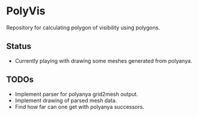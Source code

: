 # PolyVis
Repository for calculating polygon of visibility using polygons.

## Status
 
 - Currently playing with drawing some meshes generated from polyanya. 

## TODOs

 - Implement parser for polyanya grid2mesh output.
 - Implement drawing of parsed mesh data.
 - Find how far can one get with polyanya successors.
